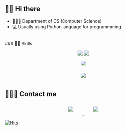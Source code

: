 ## 👋🏻 Hi there  

- 👩🏻‍💼   Department of CS (Computer Science)
- 💻   Usually using Python language for programmming

<br>
### 💪🏻 Skills
<p align="center">
      <img src="https://img.shields.io/badge/Python-3766AB?style=flat-square&logo=Python&logoColor=white"/>
      <img src="https://img.shields.io/badge/Kotlin-0095D5?style=flat-square&logo=kotlin&logoColor=white"/>   
</p>

<p align="center">
    <img src="https://img.shields.io/badge/Android-3DDC84?style=flat-square&logo=android&logoColor=white"/>
</p>

<div id="main" align="center">
    <img 
        src="https://github-readme-stats.vercel.app/api?username=inae-kim-99&hide=stars,contribs&count_private=true&show_icons=true"
        style="height: auto; margin-left: 20px; margin-right: 20px; padding: 10px;"/>
</div>

## 🙋🏻‍♀️ Contact me

<div align="center">
    <a href="mailto:kia3415@gmail.com">
        <img 
            src="https://img.shields.io/badge/Gmail-D14836?style=for-the-badge&logo=gmail&logoColor=white&link=https://instagram.com/i_innnae/"
            style="height: auto; margin-left: 20px; margin-right: 20px; padding: 10px;"/>
    </a>
    <a href="https://instagram.com/i_innnae">
        <img 
            src="https://img.shields.io/badge/Instagram-E4405F?style=for-the-badge&logo=instagram&logoColor=white&link=https://instagram.com/i_innnae/"
            style="height: auto; margin-left: 20px; margin-right: 20px; padding: 10px;"/>
    </a>
    
</div>



<div>
  
[![Hits](https://hits.seeyoufarm.com/api/count/incr/badge.svg?url=https%3A%2F%2Fgithub.com%2Fkia3415&count_bg=%2342A6FF&title_bg=%23FF4545&icon=iconify.svg&icon_color=%23FFFFFF&title=hits&edge_flat=false)](https://hits.seeyoufarm.com)
  
</div>
